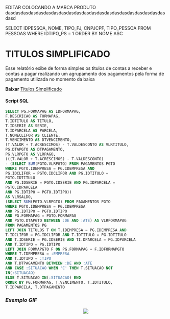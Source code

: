 
EDITAR COLOCANDO A MARCA PRODUTO dasdasdasdasdasdasdasdasdasdasdasdasdasdasdasdasdasdasdasdasdasdasd

SELECT IDPESSOA, NOME, TIPO_FJ, CNPJCPF, TIPO_PESSOA FROM PESSOAS 
WHERE IDTIPO_PS = 1
ORDER BY NOME ASC


# TITULOS SIMPLIFICADO
Esse relatório exibe de forma simples os titulos de contas a receber e contas a pagar realizando um agrupamento dos pagamentos pela forma de pagamento utilizada no momento da baixa

**Baixar** [Titulos Simplificado](https://github.com/rodrigocananea/windel-report/raw/main/FINANCEIRO/TITULOS_SIMPLIFICADO/titulos_simplificado.zip)

#### Script SQL
````sql
SELECT PG.FORMAPAG AS IDFORMAPAG,
F.DESCRICAO AS FORMAPAG,
T.IDTITULO AS TITULO,
T.IDSERIE AS SERIE,
T.IDPARCELA AS PARCELA,
T.NOMECLIFOR AS CLIENTE,
T.VENCIMENTO AS DTVENCIMENTO,
(T.VALOR + T.ACRESCIMOS) - T.VALDESCONTO AS VLRTITULO,
PG.DTAPGTO AS DTPAGAMENTO,
PG.VLRPGTO AS VLRPAGO,
(((T.VALOR + T.ACRESCIMOS) - T.VALDESCONTO)
- (SELECT SUM(PGTO.VLRPGTO) FROM PAGAMENTOS PGTO
WHERE PGTO.IDEMPRESA = PG.IDEMPRESA AND
PG.IDCLIFOR = PGTO.IDCLIFOR AND PG.IDTITULO =
PGTO.IDTITULO
AND PG.IDSERIE = PGTO.IDSERIE AND PG.IDPARCELA =
PGTO.IDPARCELA
AND PG.IDTIPO = PGTO.IDTIPO))
AS VLRSALDO,
(SELECT SUM(PGTO.VLRPGTO) FROM PAGAMENTOS PGTO
WHERE PGTO.IDEMPRESA = PG.IDEMPRESA
AND PG.IDTIPO = PGTO.IDTIPO
AND PG.FORMAPAG = PGTO.FORMAPAG
AND PGTO.DTAPGTO BETWEEN :DE AND :ATE) AS VLRFORMAPAG
FROM PAGAMENTOS PG
LEFT JOIN TITULOS T ON T.IDEMPRESA = PG.IDEMPRESA AND
T.IDCLIFOR = PG.IDCLIFOR AND T.IDTITULO = PG.IDTITULO
AND T.IDSERIE = PG.IDSERIE AND TI.DPARCELA = PG.IDPARCELA
AND T.IDTIPO = PG.IDTIPO
LEFT JOIN FORMAPGTO F ON PG.FORMAPAG = F.IDFORMAPGTO
WHERE T.IDEMPRESA = :EMPRESA
AND T.IDTIPO = :TIPO
AND T.DTPAGAMENTO BETWEEN :DE AND :ATE
AND CASE :SITUACAO WHEN 'C' THEN T.SITUACAO NOT
IN(:SITUACAO)
ELSE T.SITUACAO IN(:SITUACAO) END
ORDER BY PG.FORMAPAG, T.VENCIMENTO, T.IDTITULO,
T.IDPARCELA, T.DTPAGAMENTO

````

### ***Exemplo GIF***

<p align="center">
 <img src="https://github.com/rodrigocananea/windel-report/blob/main/FINANCEIRO/TITULOS_SIMPLIFICADO/titulos_simplificado.gif" />
</p>
